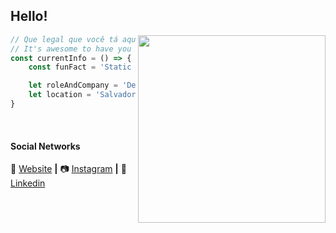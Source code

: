 ## Hello!

<img align="right" width="300" src="https://media1.tenor.com/m/HpV9ORrCHSUAAAAC/super-shock-cartoon.gif" />

```js
// Que legal que você tá aqui!
// It's awesome to have you here!
const currentInfo = () => {
    const funFact = 'Static Shock⚡ the best super hero ever!';

    let roleAndCompany = 'DevOps @ Cubos DevOps';
    let location = 'Salvador, Bahia, BR (Working from home)';
}
```

[Website]: https://resende.app/
[Instagram]: https://www.instagram.com/resendegu/
[Linkedin]: https://www.linkedin.com/in/resendegu/
<br>

#### Social Networks

🏡 [Website][Website] **|** 
📷 [Instagram][Instagram] **|** 
👔 [Linkedin][Linkedin]
